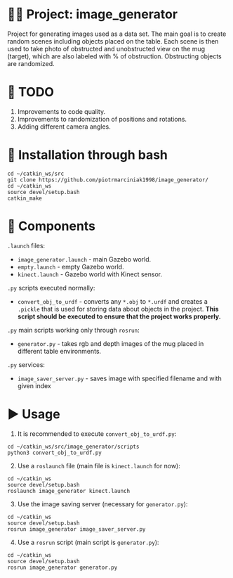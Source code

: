 # 👨‍💻 Project: image_generator
Project for generating images used as a data set. The main goal is to create random scenes including objects placed on 
the table. Each scene is then used to take photo of obstructed and unobstructed view on the mug (target), which are also 
labeled with % of obstruction. Obstructing objects are randomized.
# 🚧 TODO
1. Improvements to code quality.
2. Improvements to randomization of positions and rotations.
3. Adding different camera angles.
# 💾 Installation through bash
```
cd ~/catkin_ws/src
git clone https://github.com/piotrmarciniak1998/image_generator/
cd ~/catkin_ws
source devel/setup.bash
catkin_make
```
# 🔨 Components 
`.launch` files: 
* `image_generator.launch` - main Gazebo world.
* `empty.launch` - empty Gazebo world.
* `kinect.launch` - Gazebo world with Kinect sensor.

`.py` scripts executed normally:
* `convert_obj_to_urdf` - converts any `*.obj` to `*.urdf` and creates a `.pickle` that is used for storing
data about objects in the project. **This script should be executed to ensure that the project works properly.**

`.py` main scripts working only through `rosrun`:
* `generator.py` - takes rgb and depth images of the mug placed in different table environments.

`.py` services:
* `image_saver_server.py` - saves image with specified filename and with given index
# ▶️ Usage
1. It is recommended to execute `convert_obj_to_urdf.py`:
```
cd ~/catkin_ws/src/image_generator/scripts
python3 convert_obj_to_urdf.py
```
2. Use a `roslaunch` file (main file is `kinect.launch` for now):
```
cd ~/catkin_ws
source devel/setup.bash
roslaunch image_generator kinect.launch
```
3. Use the image saving server (necessary for `generator.py`):
```
cd ~/catkin_ws
source devel/setup.bash
rosrun image_generator image_saver_server.py
```
4. Use a `rosrun` script (main script is `generator.py`):
```
cd ~/catkin_ws
source devel/setup.bash
rosrun image_generator generator.py
```